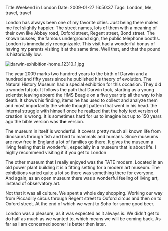 Title:Weekend in London
Date: 2009-01-27 16:50:37
Tags: London, Me, travel, travel

London has always been one of my favorite cities. Just being there makes me
feel slightly happier. The street names, lots of them with a meaning of their
own like Abbey road, Oxford street, Regent street, Bond street. The known
busses, the famous underground sign, the public telephone booths. London is
immediately recognizable. This visit had a wonderful bonus of having my
parents visiting it at the same time. Well that, and that the pound is
historically low.

![darwin-exhibition-home_12310_1.jpg](/static/images/darwin-exhibition-home-12310-1.jpg)

The year 2009 marks two hundred years to the birth of Darwin and a hundred and
fifty years since he published his theory of evolution. The Natural History
Museum had a special exhibition for this occasion. They did a wonderful job.
It follows the path that Darwin took, starting as a young scientist leaving
aboard the HMS Beagle on a five year trip all the way to his death. It shows
his finding, items he has used to collect and analyze them and most
importantly the whole thought pattern that went in his head. the internal
struggle with himself once he realized that the holy text version of creation
is wrong. It is sometimes hard for us to imagine but up to 150 years ago the
bible version was **the** version.

The museum in itself is wonderful. It covers pretty much all known life from
dinosaurs through fish and bird to mammals and humans. Since museums are now
free in England a lot of families go there. It gives the museum a living
feeling that is wonderful, especially in a museum that is about life. I highly
recommend visiting it if you get to London

The other museum that I really enjoyed was the TATE modern. Located in an old
power plant building it is a fitting setting for a modern art museum. The
exhibitions varied quite a lot so there was something there for everyone. And
again, as an open museum there was a wonderful feeling of living art, instead
of observatory art.

Not that it was all culture. We spent a whole day shopping. Working our way
from Piccadilly circus through Regent street to Oxford circus and then on to
Oxford street. At the end of which we went to Soho for some good beer.

London was a pleasure, as it was expected as it always is. We didn't get to do
half as much as we wanted to, which means we will be coming back. As far as I
am concerned sooner is better then later.

